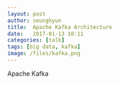 ```yaml
---
layout: post
author: seunghyun
title:  Apache Kafka Architecture
date:   2017-01-13 10:11
categories: [talk]
tags: [big data, kafka]
image: /files/kafka.png
---
```


Apache Kafka